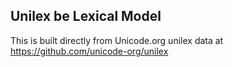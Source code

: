 Unilex be Lexical Model
----------------------

This is built directly from Unicode.org unilex data at
https://github.com/unicode-org/unilex

